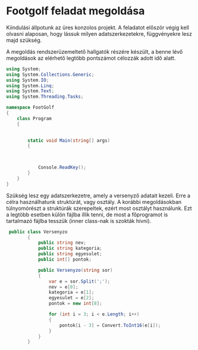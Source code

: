 
# Footgolf feladat megoldása

Kiindulási állpotunk az üres konzolos projekt. A feladatot először végig kell olvasni alaposan, hogy lássuk milyen adatszerkezetekre, függvényekre lesz majd szükség. 

A megoldás rendszerüzemeltető hallgatók részére készült, a benne lévő megoldások az elérhető legtöbb pontszámot célozzák adott idő alatt. 

```c#
using System;
using System.Collections.Generic;
using System.IO;
using System.Linq;
using System.Text;
using System.Threading.Tasks;

namespace FootGolf
{
    class Program
    {        
        

        static void Main(string[] args)
        {
     


            Console.ReadKey();
        }
    }
}

```
Szükség lesz egy adatszerkezetre, amely a versenyző adatait kezeli. Erre a célra használhatunk struktúrát, vagy osztály. A korábbi megoldásokban túlnyomórészt a struktúrák szerepeltek, ezért most osztályt használunk. Ezt a legtöbb esetben külön fájlba illik tenni, de most a főprogramot is tartalmazó fájlba tesszük (inner class-nak is szokták hívni).

```C#
 public class Versenyzo
        {
            public string nev;
            public string kategoria;
            public string egyesulet;
            public int[] pontok;

            public Versenyzo(string sor)
            {
                var e = sor.Split(';');
                nev = e[0];
                kategoria = e[1];
                egyesulet = e[2];
                pontok = new int[8];

                for (int i = 3; i < e.Length; i++)
                {
                    pontok[i - 3] = Convert.ToInt16(e[i]);
                }
            }           
        }
```
